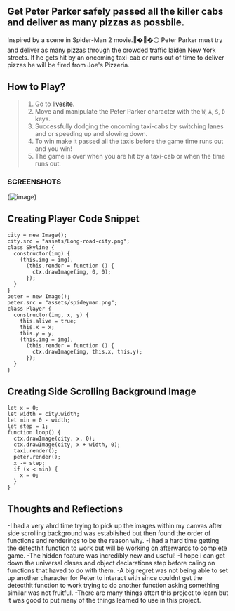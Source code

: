 ## Get Peter Parker safely passed all the killer cabs and deliver as many pizzas as possbile.
Inspired by a scene in Spider-Man 2 movie.:red_circle:�:large_blue_circle:�:white_circle:
Peter Parker must try and deliver as many pizzas through the crowded traffic laiden New York streets.
If he gets hit by an oncoming taxi-cab or runs out of time to deliver pizzas he will be fired from Joe's Pizzeria.
## How to Play?
> 1.  Go to [livesite](https://pepi-la-piza.github.io).
> 2.  Move and manipulate the Peter Parker character with the `W`, `A`, `S`, `D`  keys.
> 3.  Successfully dodging the oncoming taxi-cabs by switching lanes and or speeding up and slowing down.
> 4.  To win make it passed all the taxis before the game time runs out and you win!
> 5.  The game is over when you are hit by a taxi-cab or when the time runs out.
### SCREENSHOTS
(![image](https://user-images.githubusercontent.com/92765157/141695897-8c181ff7-7cb6-4fb2-90c1-7f6fe08ed4e6.png))
## Creating Player Code Snippet
```///////////  CLASS  PLAYERS/CHARACTERS ////////
city = new Image();
city.src = "assets/Long-road-city.png";
class Skyline {
  constructor(img) {
    (this.img = img),
      (this.render = function () {
        ctx.drawImage(img, 0, 0);
      });
  }
}
peter = new Image();
peter.src = "assets/spideyman.png";
class Player {
  constructor(img, x, y) {
    this.alive = true;
    this.x = x;
    this.y = y;
    (this.img = img),
      (this.render = function () {
        ctx.drawImage(img, this.x, this.y);
      });
  }
}
```
## Creating Side Scrolling Background Image
```////////  SIDE SCROLL
let x = 0;
let width = city.width;
let min = 0 - width;
let step = 1;
function loop() {
  ctx.drawImage(city, x, 0);
  ctx.drawImage(city, x + width, 0);
  taxi.render();
  peter.render();
  x -= step;
  if (x < min) {
    x = 0;
  }
}
```
## Thoughts and Reflections
-I had a very ahrd time trying to pick up the images within my canvas after side scrolling background was established but then found the order of functions and renderings to be the reason why. 
-I had a hard time getting the detecthit function to work but will be working on afterwards to complete game. 
-The hidden feature was incredibly new and useful! 
-I hope i can get down the universal clases and object declarations step before caling on functions that haved to do with them.
 -A big regret was not being able to set up another character for Peter to interact with since couldnt get the detecthit function to work trying to do another function asking something similar was not fruitful. 
 -There are many things aftert this project to learn but it was good to put many of the things learned to use in this project.
